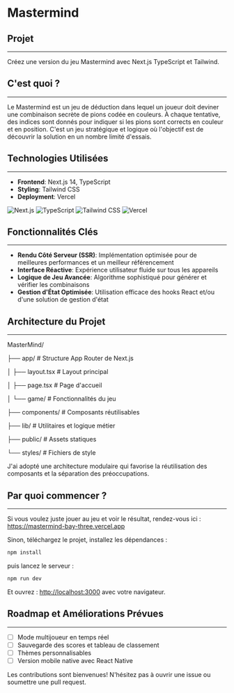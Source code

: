 # Mastermind

## Projet
------
Créez une version du jeu Mastermind avec Next.js TypeScript et Tailwind. 


## C'est quoi ?
------------
Le Mastermind est un jeu de déduction dans lequel un joueur doit deviner une combinaison secrète de pions codée en couleurs. À chaque tentative, des indices sont donnés pour indiquer si les pions sont corrects en couleur et en position. C'est un jeu stratégique et logique où l'objectif est de découvrir la solution en un nombre limité d'essais. 


## Technologies Utilisées
-----------------------
- **Frontend**: Next.js 14, TypeScript
- **Styling**: Tailwind CSS
- **Deployment**: Vercel

![Next.js](https://img.shields.io/badge/Next.js-v14-blue)
![TypeScript](https://img.shields.io/badge/TypeScript-4.x-blue)
![Tailwind CSS](https://img.shields.io/badge/TailwindCSS-v3-green)
![Vercel](https://img.shields.io/badge/Deployment-Vercel-black)


## Fonctionnalités Clés
---------------------
- **Rendu Côté Serveur (SSR)**: Implémentation optimisée pour de meilleures performances et un meilleur référencement
- **Interface Réactive**: Expérience utilisateur fluide sur tous les appareils
- **Logique de Jeu Avancée**: Algorithme sophistiqué pour générer et vérifier les combinaisons
- **Gestion d'État Optimisée**: Utilisation efficace des hooks React et/ou d'une solution de gestion d'état


## Architecture du Projet
------------------------
MasterMind/

├── app/ # Structure App Router de Next.js

│ ├── layout.tsx # Layout principal

│ ├── page.tsx # Page d'accueil

│ └── game/ # Fonctionnalités du jeu

├── components/ # Composants réutilisables

├── lib/ # Utilitaires et logique métier

├── public/ # Assets statiques

└── styles/ # Fichiers de style


J'ai adopté une architecture modulaire qui favorise la réutilisation des composants et la séparation des préoccupations.


## Par quoi commencer ? 
--------------------
Si vous voulez juste jouer au jeu et voir le résultat, rendez-vous ici : 
https://mastermind-bay-three.vercel.app


Sinon, téléchargez le projet, installez les dépendances : 

```bash
npm install
```

puis lancez le serveur : 

```bash
npm run dev
```

Et ouvrez :  [http://localhost:3000](http://localhost:3000) avec votre navigateur. 


## Roadmap et Améliorations Prévues
----------------------------------
- [ ] Mode multijoueur en temps réel
- [ ] Sauvegarde des scores et tableau de classement
- [ ] Thèmes personnalisables
- [ ] Version mobile native avec React Native

Les contributions sont bienvenues! N'hésitez pas à ouvrir une issue ou soumettre une pull request.
